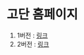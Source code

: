 # 고단 홈페이지 
1. 1버전 : [링크](https://jungo194349.github.io/godontvgohyeonjun-home-page/고등tv고현준%20홈페이지-github전용.html)
2. 2버전 : [링크](https://jungo194349.github.io/godontvgohyeonjun-home-page/GODAN.html)
